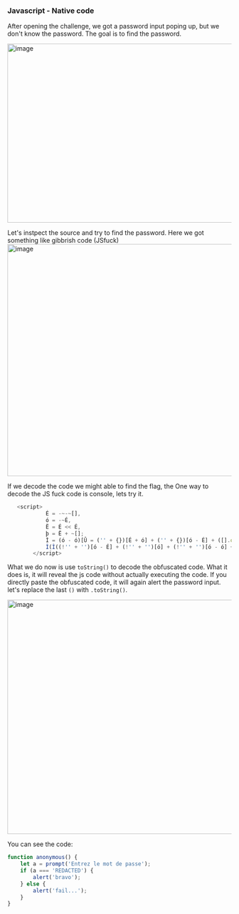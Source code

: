 ### Javascript - Native code

After opening the challenge, we got a password input poping up, but we don't know the password. The goal is to find the password.

<img width="869" height="401" alt="image" src="https://github.com/user-attachments/assets/318c5b0e-07ee-476b-b943-f1d773f2d772" />

Let's instpect the source and try to find the password. Here we got something like gibbrish code (JSfuck)
<img width="1219" height="520" alt="image" src="https://github.com/user-attachments/assets/eee3931a-9568-4b7a-bd2c-9711de8c2802" />

If we decode the code we might able to find the flag, the One way to decode the JS fuck code is console, lets try it.
```js
   <script>
            É = -~-~[],
            ó = -~É,
            Ë = É << É,
            þ = Ë + ~[];
            Ì = (ó - ó)[Û = ('' + {})[É + ó] + ('' + {})[ó - É] + ([].ó + '')[ó - É] + (!!'' + '')[ó] + ({} + '')[ó + ó] + (!'' + '')[ó - É] + (!'' + '')[É] + ('' + {})[É + ó] + ({} + '')[ó + ó] + ('' + {})[ó - É] + (!'' + '')[ó - É]][Û];
            Ì(Ì((!'' + '')[ó - É] + (!'' + '')[ó] + (!'' + '')[ó - ó] + (!'' + '')[É] + ((!'' + ''))[ó - É] + ([].$ + '')[ó - É] + '\'' + '' + '\\' + (ó - É) + (É + É) + (ó - É) + '\\' + (þ) + (É + ó) + '\\' + (ó - É) + (ó + ó) + (ó - ó) + '\\' + (ó - É) + (ó + ó) + (É) + '\\' + (ó - É) + (É + ó) + (þ) + '\\' + (ó - É) + (É + ó) + (É + ó) + '\\' + (ó - É) + (ó + ó) + (ó - ó) + '\\' + (ó - É) + (ó + ó) + (É + É) + '\\' + (É + ó) + (ó - ó) + '\\' + (É + É) + (þ) + '\\' + (ó - É) + (ó - ó) + (É + ó) + '\\' + (ó - É) + (É + ó) + (ó + ó) + '\\' + (ó - É) + (ó + ó) + (É + É) + '\\' + (ó - É) + (ó + ó) + (É) + '\\' + (ó - É) + (É + É) + (É + ó) + '\\' + (ó - É) + (þ) + (É) + '\\' + (É + É) + (ó - ó) + '\\' + (ó - É) + (É + ó) + (É + É) + '\\' + (ó - É) + (É + É) + (É + ó) + '\\' + (É + É) + (ó - ó) + '\\' + (ó - É) + (É + ó) + (É + ó) + '\\' + (ó - É) + (É + ó) + (þ) + '\\' + (ó - É) + (ó + ó) + (É + É) + '\\' + (É + É) + (ó - ó) + '\\' + (ó - É) + (É + É) + (É + É) + '\\' + (ó - É) + (É + É) + (É + ó) + '\\' + (É + É) + (ó - ó) + '\\' + (ó - É) + (ó + ó) + (ó - ó) + '\\' + (ó - É) + (É + É) + (ó - É) + '\\' + (ó - É) + (ó + ó) + (ó) + '\\' + (ó - É) + (ó + ó) + (ó) + '\\' + (ó - É) + (É + É) + (É + ó) + '\\' + (É + É) + (þ) + '\\' + (É + ó) + (ó - É) + '\\' + (þ) + (ó) + '\\' + (ó - É) + (É + ó) + (ó - É) + '\\' + (ó - É) + (É + É) + (ó + ó) + '\\' + (É + ó) + (ó - ó) + '\\' + (ó - É) + (É + É) + (ó - É) + '\\' + (þ) + (É + ó) + '\\' + (þ) + (É + ó) + '\\' + (É + É) + (þ) + '\\' + (ó - É) + (ó + ó) + (É + É) + '\\' + (ó - É) + (É + ó) + (þ) + '\\' + (ó - É) + (ó + ó) + (É + É) + '\\' + (ó - É) + (É + ó) + (þ) + '\\' + (ó + ó) + (ó - É) + '\\' + (ó + ó) + (É) + '\\' + (ó + ó) + (ó) + '\\' + (ó - É) + (É + ó) + (É + É) + '\\' + (ó - É) + (É + ó) + (þ) + '\\' + (ó - É) + (É + ó) + (É + É) + '\\' + (É + É) + (þ) + '\\' + (É + ó) + (ó - É) + '\\' + (ó - É) + (þ) + (ó) + '\\' + (ó - É) + (É + É) + (ó - É) + '\\' + (ó - É) + (É + ó) + (É + É) + '\\' + (ó - É) + (É + É) + (É + ó) + '\\' + (ó - É) + (ó + ó) + (É) + '\\' + (ó - É) + (ó + ó) + (É + É) + '\\' + (É + ó) + (ó - ó) + '\\' + (É + É) + (þ) + '\\' + (ó - É) + (É + É) + (É) + '\\' + (ó - É) + (ó + ó) + (É) + '\\' + (ó - É) + (É + É) + (ó - É) + '\\' + (ó - É) + (ó + ó) + (ó + ó) + '\\' + (ó - É) + (É + ó) + (þ) + '\\' + (É + É) + (þ) + '\\' + (É + ó) + (ó - É) + '\\' + (þ) + (ó) + '\\' + (ó - É) + (þ) + (É + ó) + '\\' + (ó - É) + (É + É) + (É + ó) + '\\' + (ó - É) + (É + ó) + (É + É) + '\\' + (ó - É) + (ó + ó) + (ó) + '\\' + (ó - É) + (É + É) + (É + ó) + '\\' + (ó - É) + (þ) + (ó) + '\\' + (ó - É) + (É + É) + (ó - É) + '\\' + (ó - É) + (É + ó) + (É + É) + '\\' + (ó - É) + (É + É) + (É + ó) + '\\' + (ó - É) + (ó + ó) + (É) + '\\' + (ó - É) + (ó + ó) + (É + É) + '\\' + (É + ó) + (ó - ó) + '\\' + (É + É) + (þ) + '\\' + (ó - É) + (É + É) + (ó + ó) + '\\' + (ó - É) + (É + É) + (ó - É) + '\\' + (ó - É) + (É + ó) + (ó - É) + '\\' + (ó - É) + (É + ó) + (É + É) + '\\' + (É + ó) + (ó + ó) + '\\' + (É + ó) + (ó + ó) + '\\' + (É + ó) + (ó + ó) + '\\' + (É + É) + (þ) + '\\' + (É + ó) + (ó - É) + '\\' + (þ) + (ó) + '\\' + (ó - É) + (þ) + (É + ó) + '\'')())()
        </script>
```

What we do now is use `toString()` to decode the obfuscated code. What it does is, it will reveal the js code without actually executing the code. If you directly paste the obfuscated code, it will again alert the password input. let's replace the last `()` with `.toString()`. 

<img width="1334" height="525" alt="image" src="https://github.com/user-attachments/assets/27aa5f3c-a32d-47e6-86ca-27314036d705" />

You can see the code: 
```js
function anonymous() {
    let a = prompt('Entrez le mot de passe');
    if (a === 'REDACTED') {
        alert('bravo');
    } else {
        alert('fail...');
    }
}

```
